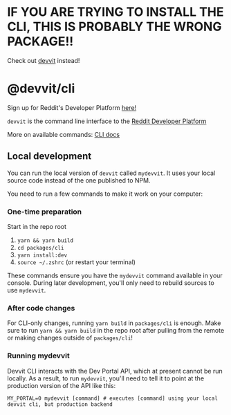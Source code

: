 # IF YOU ARE TRYING TO INSTALL THE CLI, THIS IS PROBABLY THE WRONG PACKAGE!!

Check out [devvit](https://www.npmjs.com/package/devvit) instead!

# @devvit/cli

Sign up for Reddit's Developer Platform [here!](https://developers.reddit.com)

`devvit` is the command line interface to the [Reddit Developer Platform](https://developers.reddit.com/)

More on available commands: [CLI docs](https://developers.reddit.com/docs/devvit_cli)

## Local development

You can run the local version of `devvit` called `mydevvit`.
It uses your local source code instead of the one published to NPM.

You need to run a few commands to make it work on your computer:

### One-time preparation

Start in the repo root

1. `yarn && yarn build`
2. `cd packages/cli`
3. `yarn install:dev`
4. `source ~/.zshrc` (or restart your terminal)

These commands ensure you have the `mydevvit` command available in your console. During later
development, you'll only need to rebuild sources to use `mydevvit`.

### After code changes

For CLI-only changes, running `yarn build` in `packages/cli` is enough. Make sure to run
`yarn && yarn build` in the repo root after pulling from the remote or making changes outside of
`packages/cli`!

### Running mydevvit

Devvit CLI interacts with the Dev Portal API, which at present cannot be run locally. As a result,
to run `mydevvit`, you'll need to tell it to point at the production version of the API like this:

`MY_PORTAL=0 mydevvit [command] # executes [command] using your local devvit cli, but production backend`
